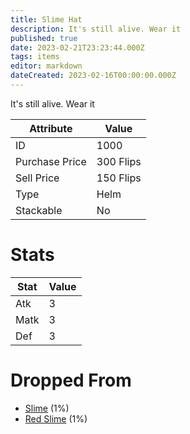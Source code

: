 ```yaml
---
title: Slime Hat
description: It's still alive. Wear it
published: true
date: 2023-02-21T23:23:44.000Z
tags: items
editor: markdown
dateCreated: 2023-02-16T00:00:00.000Z
---
```


It's still alive. Wear it

|Attribute|Value|
|-|-|
|ID|1000|
|Purchase Price|300 Flips|
|Sell Price|150 Flips|
|Type|Helm|
|Stackable|No|

# Stats
|Stat|Value|
|-|-|
|Atk|3|
|Matk|3|
|Def|3|

# Dropped From
 * [Slime](/monsters/slime.md) (1%)
 * [Red Slime](/monsters/red-slime.md) (1%)
